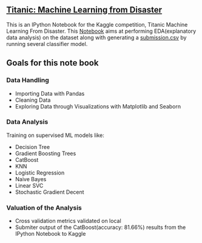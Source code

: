 ## [Titanic: Machine Learning from Disaster](https://www.kaggle.com/c/titanic)
This is an IPython Notebook for the Kaggle competition, Titanic Machine Learning From Disaster. This [Notebook](titanic-analysis.ipynb) aims at performing EDA(explanatory data analysis) on the dataset along with generating a [submission.csv](catboost_submission.csv) by running several classifier model.

## Goals for this note book

### Data Handling
- Importing Data with Pandas
- Cleaning Data
- Exploring Data through Visualizations with Matplotlib and Seaborn

### Data Analysis
Training on supervised ML models like:
- Decision Tree
- Gradient Boosting Trees
- CatBoost
- KNN
- Logistic Regression
- Naive Bayes
- Linear SVC
- Stochastic Gradient Decent

### Valuation of the Analysis
- Cross validation metrics validated on local
- Submiter output of the CatBoost(accuracy: 81.66%) results from the IPython Notebook to Kaggle
